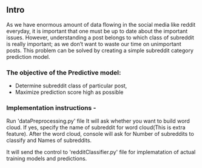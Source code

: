## Intro
  As we have enormous amount of data flowing in the social media like reddit everyday, it is important that one must be up to date about the important issues. However, understanding a post belongs to which class of subreddit is really important; as we don’t want to waste our time on unimportant posts. This problem can be solved by creating a simple subreddit category prediction model.

### The objective of the Predictive model:
- Determine subreddit class of particular post,
- Maximize prediction score high as possible


### Implementation instructions -
Run 'dataPreprocessing.py' file
It will ask whether you want to build word cloud. If yes, specify the name of subreddit for word cloud(This is extra feature).
After the word cloud, console will ask for
Number of subreddits to classify and
Names of subreddits.

It will send the control to 'redditClassifier.py' file for implematation of actual training models and predictions.
